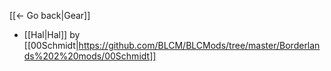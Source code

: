 [[← Go back|Gear]]

* [[Hal|Hal]] by [[00Schmidt|https://github.com/BLCM/BLCMods/tree/master/Borderlands%202%20mods/00Schmidt]]